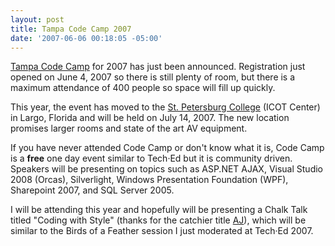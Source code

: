 ```yaml
---
layout: post
title: Tampa Code Camp 2007
date: '2007-06-06 00:18:05 -05:00'
---
```


[Tampa Code Camp](http://www.tampacodecamp.com/Default.aspx) for 2007 has just been announced. Registration just opened on June 4, 2007 so there is still plenty of room, but there is a maximum attendance of 400 people so space will fill up quickly.

This year, the event has moved to the [St. Petersburg College](http://www.tampacodecamp.com/Location.aspx) (ICOT Center) in Largo, Florida and will be held on July 14, 2007. The new location promises larger rooms and state of the art AV equipment.

If you have never attended Code Camp or don't know what it is, Code Camp is a **free** one day event similar to Tech·Ed but it is community driven. Speakers will be presenting on topics such as ASP.NET AJAX, Visual Studio 2008 (Orcas), Silverlight, Windows Presentation Foundation (WPF), Sharepoint 2007, and SQL Server 2005.

I will be attending this year and hopefully will be presenting a Chalk Talk titled "Coding with Style" (thanks for the catchier title [AJ](http://geekswithblogs.net/AJWarnock/archives.aspx)), which will be similar to the Birds of a Feather session I just moderated at Tech·Ed 2007.
